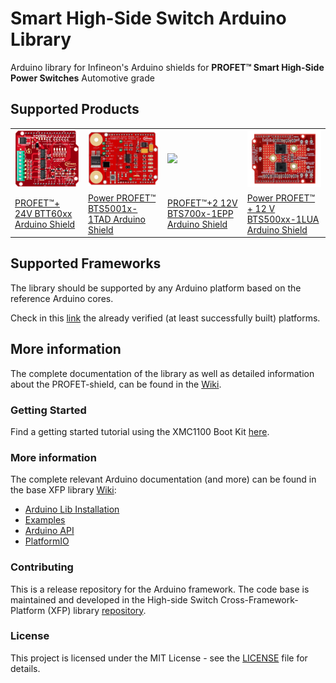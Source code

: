 # Smart High-Side Switch Arduino Library

Arduino library for Infineon's Arduino shields for **PROFET™ Smart High-Side Power Switches** Automotive grade

## Supported Products

<table>
    <tr>
        <td><img src="https://github.com/Infineon/high-side-switch/blob/master/docs/img/BTT6020-1EKA.jpg?raw=true" width="300"></td>
        <td><img src="https://github.com/Infineon/high-side-switch/blob/master/docs/img/BTS50015-1TAD.jpg?raw=true" width="300"></td>
        <td><img src="https://github.com/Infineon/high-side-switch/blob/master/docs/img/Profet+2.png?raw=true" width="300"></td>
        <td><img src="../../../docs/img/Power_PROFET_BTS500xx_1LUA.png" width="300"></td>
    </tr>
    <tr>
        <td style="test-align : center"><a href="https://high-side-switch.readthedocs.io/en/latest/hw-platforms.html#profettrade-24v-family">PROFET™+ 24V BTT60xx Arduino Shield</a></td>
        <td style="test-align : center"><a href="https://high-side-switch.readthedocs.io/en/latest/hw-platforms.html#power-profettrade-family">Power PROFET™ BTS5001x-1TAD Arduino Shield</a></td>
        <td style="test-align : center"><a href="https://high-side-switch.readthedocs.io/en/latest/hw-platforms.html#profettrade-2-12v-family">PROFET™+2 12V BTS700x-1EPP Arduino Shield</a></td>
        <td style="test-align: center"><a href="https://high-side-switch.readthedocs.io/en/latest/hw-platforms.html#id5">Power PROFET™ + 12 V BTS500xx-1LUA Arduino Shield</a></td>
    </tr>
</table>

## Supported Frameworks

The library should be supported by any Arduino platform based on the reference Arduino cores.

Check in this [link](https://high-side-switch.readthedocs.io/en/latest/sw-frmwk/arduino/arduino-compatible-kits.html) the already verified (at least successfully built) platforms.

## More information

The complete documentation of the library as well as detailed information about the PROFET-shield, can be found in the [Wiki](https://high-side-switch.readthedocs.io/en/latest/index.html).


### Getting Started

Find a getting started tutorial using the XMC1100 Boot Kit [here](https://high-side-switch.readthedocs.io/en/latest/sw-frmwk/arduino/arduino-getting-started.html).

### More information

The complete relevant Arduino documentation (and more) can be found in the base XFP library [Wiki](https://high-side-switch.readthedocs.io/en/latest/index.html):

* <a href="https://high-side-switch.readthedocs.io/en/latest/sw-frmwk/arduino/arduino-lib-installation.html"> Arduino Lib Installation</a><br>
* <a href="https://high-side-switch.readthedocs.io/en/latest/sw-frmwk/arduino/arduino-examples.html"> Examples</a><br>
* <a href="https://high-side-switch.readthedocs.io/en/latest/sw-frmwk/arduino/arduino-api.html">Arduino API</a><br>
* <a href="https://high-side-switch.readthedocs.io/en/latest/sw-frmwk/arduino/arduino-platformio.html">PlatformIO</a><br>

### Contributing

This is a release repository for the Arduino framework. The code base is maintained and developed in the High-side Switch Cross-Framework-Platform (XFP) library [repository](https://github.com/infineon/high-side-switch).

### License

This project is licensed under the MIT License - see the [LICENSE](LICENSE) file for details.